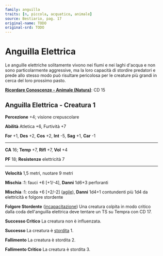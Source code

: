 ```yaml
---
family: anguilla
traits: [n, piccola, acquatico, animale]
source: Bestiario, pag. 17
original-name: TODO
original-srd: TODO
---
```


# Anguilla Elettrica

Le anguille elettriche solitamente vivono nei fiumi e nei laghi d'acqua e non
sono particolarmente aggressive, ma la loro capacità di stordire predatori e
prede allo stesso modo può risultare pericolosa per le creature più grandi in
cerca del loro prossimo pasto.

**[Ricordare Conoscenze - Animale (Natura)](/azioni/ricordare-conoscenze)**: CD
15

## Anguilla Elettrica - Creatura 1

**Percezione** +4; visione crepuscolare

**Abilità** Atletica +6, Furtività +7

**For** +1, **Des** +2, **Cos** +2, **Int** -5, **Sag** +1, **Car** -1

---

**CA** 16; **Temp** +7, **Rifl** +7, **Vol** +4

**PF** 18; **Resistenze** elettricità 7

---

**Velocità** 1,5 metri, nuotare 9 metri

**Mischia** :1: fauci +6 \[+1/-4], **Danni** 1d6+3 perforanti

**Mischia** :1: coda +6 \[+2/-2] ([agile](/tratti/agile)), **Danni** 1d4+1
contundenti più 1d4 da elettricità e folgore stordente

**Folgore Stordente** ([incapacitazione](/tratti/incapacitazione)) Una creatura
colpita in modo critico dalla coda dell'anguilla elettrica deve tentare un TS su
Tempra con CD 17.

**Successo Critico** La creatura non è influenzata.

**Successo** La creatura è [stordita](/condizioni/stordito) 1.

**Fallimento** La creatura è stordita 2.

**Fallimento Critico** La creatura è stordita 3.
